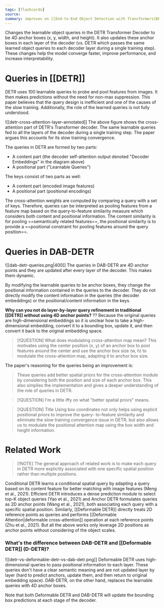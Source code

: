 ```yaml
---
tags: [flashcards]
source:
summary: improves on [[End-to-End Object Detection with Transformers|DETR]] by  formulating queries in decoder as dynamic anchor boxes and refine them step-by-step across decoder layers.
---
```


Changes the learnable object queries in the DETR Transformer Decoder to be 4D anchor boxes (x, y, width, and height). It also updates these anchor boxes in each layer of the decoder (vs. DETR which passes the same learned object queries to each decoder layer during a single training step). These changes help the model converge faster, improve performance, and increase interpretability.

# Queries in [[DETR]]
DETR uses 100 learnable queries to probe and pool features from images. It then makes predictions without the need for non-max suppression. This paper believes that the query design is inefficient and one of the causes of the slow training. Additionally, the role of the learned queries is not fully understood.

![[detr-cross-attention-layer-annotated]]
The above figure shows the cross-attention part of DETR's Transformer decoder. The same learnable queries fed to all the layers of the decoder during a single training step. The paper argues this accounts for its slow training convergence.

The queries in DETR are formed by two parts: 
- A content part (the decoder self-attention output denoted "Decoder Embeddings" in the diagram above)
- A positional part ("Learnable Queries")

The keys consist of two parts as well:
- A content part (encoded image features)
- A positional part (positional encodings)

The cross-attention weights are computed by comparing a query with a set of keys. Therefore, queries can be interpreted as pooling features from a feature map based on the query-to-feature similarity measure which considers both content and positional information. The content similarity is for pooling ==semantically related features==, the positional similarity is to provide a ==positional constraint for pooling features around the query position==.
<!--SR:!2024-09-02,414,272!2024-07-13,399,310-->

# Queries in DAB-DETR
![[dab-detr-queries.png|400]]
The queries in DAB-DETR are 4D anchor points and they are updated after every layer of the decoder. This makes them dynamic.

By modifying the learnable queries to be anchor boxes, they change the positional information contained in the queries to the decoder. They do not directly modify the content information in the queries (the decoder embeddings) or the positional/content information in the keys.

**Why can you not do layer-by-layer query refinement in traditional [[DETR]] without using 4D anchor points?**
??
Because the original queries are high-dimensional embeddings so it is unclear how to take a high-dimensional embedding, convert it to a bounding box, update it, and then convert it back to the original embedding space.
<!--SR:!2025-02-10,575,330-->

> [!QUESTION] What does modulating cross-attention map mean?
> This motivates using the center position (x, y) of an anchor box to pool features around the center and use the anchor box size (w, h) to modulate the cross-attention map, adapting it to anchor box size.


The paper's reasoning for the queries being an improvement is:
> These queries add better spatial priors for the cross-attention module by considering both the position and size of each anchor box. This also simplies the implementation and gives a deeper understanding of the role of queries in DETR.


> [!QUESTION] I'm a little iffy on what "better spatial priors" means.


> [!QUESTION] Title
> Using box coordinates not only helps using explicit positional priors to improve the query- to-feature similarity and eliminate the slow training convergence issue in DETR, but also allows us to modulate the positional attention map using the box width and height information.



# Related Work

> [!NOTE] The general approach of related work is to make each query in DETR more explicitly associated with one specific spatial position rather than multiple positions.

Conditional DETR learns a conditional spatial query by adapting a query based on its content feature for better matching with image features (Meng et al., 2021). Efficient DETR introduces a dense prediction module to select top-K object queries (Yao et al., 2021) and Anchor DETR formulates queries as 2D anchor points (Wang et al., 2021), both associating each query with a specific spatial position. Similarly, [[Deformable DETR]] directly treats 2D reference points as queries and performs [[Deformable Attention|deformable cross-attention]] operation at each reference points (Zhu et al., 2021). But all the above works only leverage 2D positions as anchor points without considering of the object scales.

### What's the difference between DAB-DETR and [[Deformable DETR]] (D-DETR)?
![[detr-vs-deformable-detr-vs-dab-detr.png]]
Deformable DETR uses high-dimensional queries to pass positional information to each layer. These queries don't have a clear semantic meaning and are not updated layer by layer (hard to predict anchors, update them, and then return to original embedding space). DAB-DETR, on the other hand, replaces the learnable queries with 4D anchor boxes.

Note that both Deformable DETR and DAB-DETR will update the bounding box predictions at each stage of the decoder.